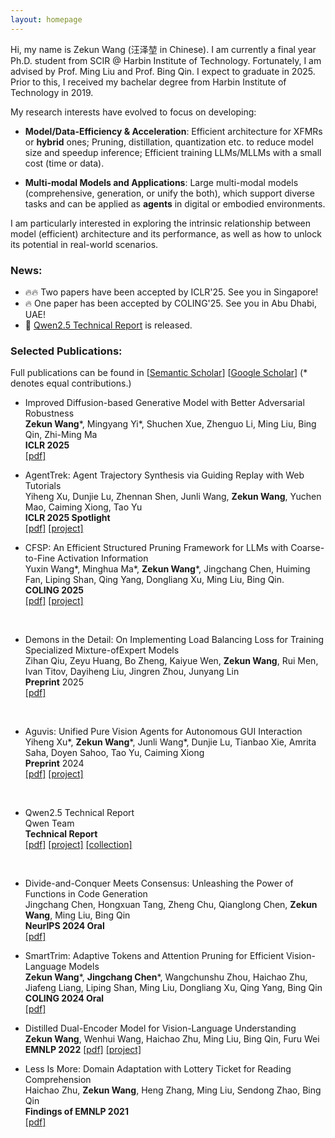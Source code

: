 ```yaml
---
layout: homepage
---
```


Hi, my name is Zekun Wang (汪泽堃 in Chinese). I am currently a final year Ph.D. student from SCIR @ Harbin Institute of Technology. Fortunately, I am advised by Prof. Ming Liu and Prof. Bing Qin. I expect to graduate in 2025. Prior to this, I received my bachelar degree from Harbin Institute of Technology in 2019.

My research interests have evolved to focus on developing: 
* **Model/Data-Efficiency & Acceleration**: Efficient architecture for XFMRs or **hybrid** ones; Pruning, distillation, quantization etc. to reduce model size and speedup inference; Efficient training LLMs/MLLMs with a small cost (time or data).

* **Multi-modal Models and Applications**: Large multi-modal models (comprehensive, generation, or unify the both), which support diverse tasks and can be applied as **agents** in digital or embodied environments.


I am particularly interested in exploring the intrinsic relationship between model (efficient) architecture and its performance, as well as how to unlock its potential in real-world scenarios.

 
### News:

* 🔥🔥 Two papers have been accepted by ICLR'25. See you in Singapore!
* 🔥 One paper has been accepted by COLING'25. See you in Abu Dhabi, UAE! 
* 🚀 [Qwen2.5 Technical Report](https://arxiv.org/abs/2412.15115) is released.

### Selected Publications:
Full publications can be found in [[Semantic Scholar](https://www.semanticscholar.org/author/Zekun-Wang/2108727290)] [[Google Scholar](https://scholar.google.com/citations?user=BrTJVdEAAAAJ)] (\* denotes equal contributions.)

* Improved Diffusion-based Generative Model with Better Adversarial Robustness <br>
**Zekun Wang**\*, Mingyang Yi\*, Shuchen Xue, Zhenguo Li, Ming Liu, Bing Qin, Zhi-Ming Ma<br>
**ICLR 2025** <br> 
[[pdf]](https://kugwzk.github.io/assets/pubs/iclr/2025/at_diff.pdf) <br>



* AgentTrek: Agent Trajectory Synthesis via Guiding Replay with Web Tutorials <br>
Yiheng Xu, Dunjie Lu, Zhennan Shen, Junli Wang, **Zekun Wang**, Yuchen Mao, Caiming Xiong, Tao Yu <br>
**ICLR 2025 Spotlight**<br>
[[pdf]](https://arxiv.org/abs/2412.09605)
[[project]](https://agenttrek.github.io) <br>

* CFSP: An Efficient Structured Pruning Framework for LLMs with Coarse-to-Fine Activation Information <br>
Yuxin Wang\*, Minghua Ma\*, **Zekun Wang**\*, Jingchang Chen, Huiming Fan, Liping Shan, Qing Yang, Dongliang Xu, Ming Liu, Bing Qin. <br>
**COLING 2025**<br>
[[pdf]](https://aclanthology.org/2025.coling-main.626.pdf)
[[project]](https://github.com/wyxscir/CFSP) 
<br>

* Demons in the Detail: On Implementing Load Balancing Loss for Training Specialized Mixture-ofExpert Models <br>
Zihan Qiu, Zeyu Huang, Bo Zheng, Kaiyue Wen, **Zekun Wang**, Rui Men, Ivan Titov, Dayiheng Liu, Jingren Zhou, Junyang Lin <br>
**Preprint** 2025 <br>
[[pdf]](https://arxiv.org/abs/2501.11873)
<br>


* Aguvis: Unified Pure Vision Agents for Autonomous GUI Interaction <br>
Yiheng Xu\*, **Zekun Wang**\*, Junli Wang\*, Dunjie Lu, Tianbao Xie, Amrita Saha, Doyen Sahoo, Tao Yu, Caiming Xiong <br>
**Preprint** 2024 <br>
[[pdf]](https://arxiv.org/abs/2412.04454)
[[project]](https://aguvis-project.github.io/) 
<br>

* Qwen2.5 Technical Report <br>
Qwen Team <br>
**Technical Report** <br>
[[pdf]](https://arxiv.org/abs/2412.15115)
[[project]](https://github.com/QwenLM/Qwen2.5)
[[collection]](https://huggingface.co/collections/Qwen/qwen25-66e81a666513e518adb90d9e)
<br>

* Divide-and-Conquer Meets Consensus: Unleashing the Power of Functions in Code Generation <br>
Jingchang Chen, Hongxuan Tang, Zheng Chu, Qianglong Chen, **Zekun Wang**, Ming Liu, Bing Qin <br>
**NeurIPS 2024 Oral** <br>
[[pdf]](https://arxiv.org/abs/2405.20092) <br>

* SmartTrim: Adaptive Tokens and Attention Pruning for Efficient Vision-Language Models <br>
**Zekun Wang**\*, **Jingchang Chen**\*, Wangchunshu Zhou, Haichao Zhu, Jiafeng Liang, Liping Shan, Ming Liu, Dongliang Xu, Qing Yang, Bing Qin <br>
**COLING 2024 Oral** <br>
[[pdf]](https://aclanthology.org/2024.lrec-main.1300.pdf) <br>

* Distilled Dual-Encoder Model for Vision-Language Understanding <br>
**Zekun Wang**, Wenhui Wang, Haichao Zhu, Ming Liu, Bing Qin, Furu Wei <br>
**EMNLP 2022**
[[pdf]](https://aclanthology.org/2022.emnlp-main.608.pdf)
[[project]](https://github.com/kugwzk/DiDE)

* Less Is More: Domain Adaptation with Lottery Ticket for Reading Comprehension <br>
Haichao Zhu, **Zekun Wang**, Heng Zhang, Ming Liu, Sendong Zhao, Bing Qin <br>
**Findings of EMNLP 2021** <br>
[[pdf]](https://aclanthology.org/2021.findings-emnlp.95/) <br>

<!-- ### Projects: -->


<!-- ### Experience -->

